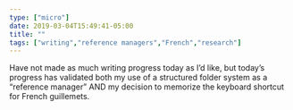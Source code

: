 ```yaml
---
type: ["micro"]
date: 2019-03-04T15:49:41-05:00
title: ""
tags: ["writing","reference managers","French","research"]
---
```

Have not made as much writing progress today as I’d like, but today’s progress has validated both my use of a structured folder system as a “reference manager” AND my decision to memorize the keyboard shortcut for French guillemets.
